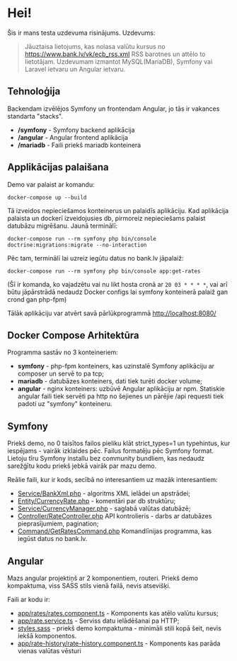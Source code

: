 Hei!
====
Šis ir mans testa uzdevuma risinājums. Uzdevums:

> Jāuztaisa lietojums, kas nolasa valūtu kursus no https://www.bank.lv/vk/ecb_rss.xml RSS barotnes un attēlo to lietotājam.
> Uzdevumam izmantot MySQL(MariaDB), Symfony vai Laravel ietvaru un Angular ietvaru.

Tehnoloģija
-----------
Backendam izvēlējos Symfony un frontendam Angular, jo tās ir vakances standarta "stacks".
 - **/symfony** - Symfony backend aplikācija
 - **/angular** - Angular frontend aplikācija
 - **/mariadb** - Faili priekš mariadb konteinera

Applikācijas palaišana
----------------------
Demo var palaist ar komandu:

    docker-compose up --build

Tā izveidos nepieciešamos konteinerus un palaidīs aplikāciju. Kad aplikācija palaista un dockerī izveidojusies db, pirmoreiz nepieciešams palaist datubāzu migrēšanu. Jaunā terminālī:

    docker-compose run --rm symfony php bin/console doctrine:migrations:migrate --no-interaction

Pēc tam, terminālī lai uzreiz iegūtu datus no bank.lv jāpalaiž:

    docker-compose run --rm symfony php bin/console app:get-rates

(Šī ir komanda, ko vajadzētu vai nu likt hosta cronā ar `20 03 * * * *`, vai arī būtu jāpārstrādā nedaudz Docker configs lai symfony konteinerā palaiž gan crond gan php-fpm)

Tālāk aplikāciju var atvērt savā pārlūkprogrammā [http://localhost:8080/](http://localhost:8080/)

Docker Compose Arhitektūra
--------------------------
Programma sastāv no 3 konteineriem:
- **symfony** - php-fpm konteiners, kas uzinstalē Symfony aplikāciju ar composer un servē to pa tcp;
- **mariadb** - datubāzes konteiners, dati tiek turēti docker volume;
- **angular** - nginx konteiners: uzbūvē Angular aplikāciju ar npm. Statiskie angular faili tiek servēti pa http no šejienes un pārējie /api requesti tiek padoti uz "symfony" konteineru.


Symfony
-------
Priekš demo, no 0 taisītos failos pieliku klāt strict_types=1 un typehintus, kur iespējams - vairāk izklaides pēc. Failus formatēju pēc Symfony format. Lietoju tīru Symfony installu bez community bundliem, kas nedaudz sarežģītu kodu priekš jebkā vairāk par mazu demo.

Reālie faili, kur ir kods, secībā no interesantiem uz mazāk interesantiem:
- [Service/BankXml.php](symfony/src/Service/BankXml.php) - algoritms XML ielādei un apstrādei;
- [Entity/CurrencyRate.php](symfony/src/Entity/CurrencyRate.php) - komentāri par db struktūru;
- [Service/CurrencyManager.php](symfony/src/Service/CurrencyManager.php) - saglabā valūtas datubāzē;
- [Controller/RateController.php](symfony/src/Controller/RateController.php) API kontrolieris - darbs ar datubāzes pieprasījumiem, pagination;
- [Command/GetRatesCommand.php](symfony/src/Command/GetRatesCommand.php) Komandlīnijas programma, kas iegūst datus no bank.lv.

Angular
-------
Mazs angular projektiņš ar 2 komponentiem, routeri. Priekš demo kompaktuma, viss SASS stils
vienā failā, nevis atsevišķi.

Faili ar kodu ir:
 - [app/rates/rates.component.ts](angular/src/app/rates/rates.component.ts) - Komponents kas atēlo valūtu kursus;
 - [app/rate.service.ts](angular/src/app/rate.service.ts) - Serviss datu ielādēšanai pa HTTP;
 - [styles.sass](angular/src/styles.sass) - priekš demo kompaktuma - minimāli stili kopā šeit, nevis iekšā komponentos.
 - [app/rate-history/rate-history.component.ts](angular/src/app/rate-history/rate-history.component.ts) - Komponents kas parāda vienas valūtas vēsturi
